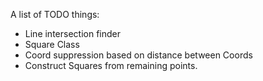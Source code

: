 A list of TODO things:

* Line intersection finder
* Square Class
* Coord suppression based on distance between Coords
* Construct Squares from remaining points.



